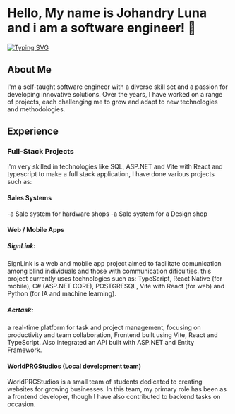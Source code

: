 # Hello, My name is Johandry Luna and i am a software engineer! 🌟

[![Typing SVG](https://readme-typing-svg.demolab.com?font=Fira+Code&pause=1000&width=435&lines=Passionate+about+software)](https://git.io/typing-svg)

## About Me
I'm a self-taught software engineer with a diverse skill set and a passion for developing innovative solutions. Over the years, I have worked on a range of projects, each challenging me to grow and adapt to new technologies and methodologies.

## Experience

### Full-Stack Projects
i'm very skilled in technologies like SQL, ASP.NET and Vite with React and typescript to make a full stack application, I have done various projects such as:
#### Sales Systems
-a Sale system for hardware shops
-a Sale system for a Design shop

#### Web / Mobile Apps

##### SignLink:
SignLink is a web and mobile app project aimed to facilitate comunication among blind individuals and those with communication dificulties.
this project currently uses technologies such as: TypeScript, React Native (for mobile), C# (ASP.NET CORE), POSTGRESQL, Vite with React (for web) and Python (for IA and machine learning).

##### Aertask:
a real-time platform for task and project management, focusing on productivity and team collaboration, Frontend built using Vite, React and TypeScript. Also integrated an API built with ASP.NET and Entity Framework.

#### WorldPRGStudios (Local development team)
WorldPRGStudios is a small team of students dedicated to creating websites for growing businesses. In this team, my primary role has been as a frontend developer, though I have also contributed to backend tasks on occasion.





